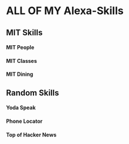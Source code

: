 # ALL OF MY Alexa-Skills

## MIT Skills

#### MIT People

#### MIT Classes

#### MIT Dining

## Random Skills

#### Yoda Speak

#### Phone Locator

#### Top of Hacker News
